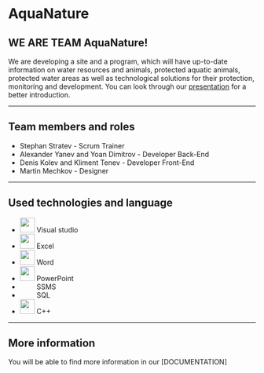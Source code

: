 # AquaNature


## WE ARE TEAM AquaNature!


We are developing a site and a program, which will have up-to-date information on water resources and animals, protected aquatic animals, protected water areas as well as technological solutions for their protection, monitoring and development. You can look through our [presentation](https://codingburgas-my.sharepoint.com/:p:/r/personal/hsabumelih18_codingburgas_bg/_layouts/15/Doc.aspx?sourcedoc=%7B16939F04-8F0D-40B6-B85B-F386994A1FA4%7D&file=ORANGE.pptx&action=edit&mobileredirect=true&DefaultItemOpen=1&ct=1615644077730&wdOrigin=OFFICECOM-WEB.START.OTHER&cid=dd035867-e53f-40fb-b6b9-ead5ecf39ef5) for a better introduction.

---

## Team members and roles
- Stephan Stratev - Scrum Trainer
- Alexander Yanev and Yoan Dimitrov - Developer Back-End
- Denis Kolev and Kliment Tenev - Developer Front-End
- Martin Mechkov - Designer

---

## Used technologies and language
- <img src="https://cdn.discordapp.com/attachments/811480580993974282/820297383862730822/unknown.png" width="30">  Visual studio
- <img src="https://cdn.discordapp.com/attachments/811480580993974282/820292593266327562/Excel-Logo.png" width="30">  Excel
-  <img src="https://cdn.discordapp.com/attachments/811480580993974282/820292362851844126/word.png" width="30">  Word
- <img src="https://cdn.discordapp.com/attachments/811480580993974282/820296758197223424/68747470733a2f2f6d656469612e646973636f72646170702e6e65742f6174746163686d656e74732f383135323533353831.png" width="30">  PowerPoint
- <img crs="https://user-images.githubusercontent.com/56866367/123685255-29349b80-d857-11eb-9793-5c4dc96ce567.png"  width="30"> SSMS
- <img crs="https://user-images.githubusercontent.com/56866367/123685551-803a7080-d857-11eb-9fab-9b4053559adf.png"  width="30"> SQL
- <img src="https://i0.wp.com/learn.onemonth.com/wp-content/uploads/2019/07/image2-1.png?fit=600%2C315&ssl=1" width="30">  C++

 ---
## More information
You will be able to find more information in our [DOCUMENTATION]
